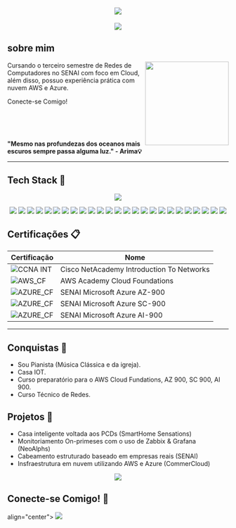 <h1 align="center">
  <img src="https://capsule-render.vercel.app/api?type=waving&height=300&color=A020F0&text=Fellipe%20Andrey♪♫">
</h1>


<p align="center">
  <img src="https://readme-typing-svg.herokuapp.com?font=Oswald&size=25&duration=2000&pause=3000&color=D99EF7&width=435&lines=Cloud+Engineer+%7C+Cisco+Engineer">
</p>

## sobre mim

<img align="right" height="190" src="https://i.pinimg.com/originals/5a/8a/07/5a8a07e241c0e493055c029ff144dcd2.gif">

Cursando o terceiro semestre de Redes de Computadores no SENAI com foco em Cloud, além disso,
possuo experiência prática com nuvem AWS e Azure.

Conecte-se Comigo!

<br><br><br>

**"Mesmo nas profundezas dos oceanos mais escuros sempre passa alguma luz." - Arima💡**

---

## Tech Stack 👑 

<p align="center">
    <img src="https://skillicons.dev/icons?i=arduino,c,azure,debian,github,discord,linux,windows,instagram,grafana,gmail,aws,git">
</p>
<p align="center">
    <img src="https://img.shields.io/badge/ChatGPT-74aa9c?logo=openai&logoColor=white">
    <img src="https://custom-icon-badges.demolab.com/badge/Deepseek-4D6BFF?logo=deepseek&logoColor=fff">
    <img src="https://img.shields.io/badge/Opera%20GX-EE2950?logo=operagx&logoColor=fff">
    <img src="https://img.shields.io/badge/Google%20Gemini-886FBF?logo=googlegemini&logoColor=fff">
    <img src="https://img.shields.io/badge/Google%20Drive-4285F4?logo=googledrive&logoColor=fff">
    <img src="https://img.shields.io/badge/AWS-%23FF9900.svg?logo=amazon-web-services&logoColor=white">
    <img src="https://img.shields.io/badge/Trello-0052CC?logo=trello&logoColor=fff">
    <img src="https://img.shields.io/badge/Zoom-2D8CFF?logo=zoom&logoColor=white">
    <img src="https://img.shields.io/badge/MariaDB-003545?logo=mariadb&logoColor=white">
    <img src="https://img.shields.io/badge/MySQL-4479A1?logo=mysql&logoColor=fff">
    <img src="https://img.shields.io/badge/Canva-%2300C4CC.svg?&logo=Canva&logoColor=white">
    <img src="https://img.shields.io/badge/Steam-%23000000.svg?logo=steam&logoColor=white">
    <img src="https://img.shields.io/badge/Mega-%23D90007.svg?logo=mega&logoColor=white">
    <img src="https://custom-icon-badges.demolab.com/badge/LinkedIn-0A66C2?logo=linkedin-white&logoColor=fff">
    <img src="https://img.shields.io/badge/Spotify-1ED760?logo=spotify&logoColor=white">
    <img src="https://img.shields.io/badge/Telegram-2CA5E0?logo=telegram&logoColor=white">
    <img src="https://img.shields.io/badge/WhatsApp-25D366?logo=whatsapp&logoColor=white">
    <img src="https://img.shields.io/badge/YouTube-%23FF0000.svg?logo=YouTube&logoColor=white">
    <img src="https://img.shields.io/badge/Bluesky-0285FF?logo=bluesky&logoColor=fff">
    <img src="https://img.shields.io/badge/Crunchyroll-F47521?logo=crunchyroll&logoColor=white">
    <img src="https://img.shields.io/badge/Netflix-E50914?logo=netflix&logoColor=white">
    <img src="https://img.shields.io/badge/Twitch-%239146FF.svg?logo=Twitch&logoColor=white">
    <img src="https://img.shields.io/badge/Telegram-2CA5E0?logo=telegram&logoColor=white">
    <img src="https://img.shields.io/badge/Pinterest-%23E60023.svg?logo=Pinterest&logoColor=white">
    <img src="https://img.shields.io/badge/GitHub-%23121011.svg?logo=github&logoColor=white">
</p>


## Certificações 📋

| Certificação | Nome |
| --- | --- |
| ![CCNA INT](https://img.shields.io/badge/CISCO_Introduction_To_Networks-t?style=flat&logo=cisco&color=black) | Cisco NetAcademy Introduction To Networks |
| ![AWS_CF](https://img.shields.io/badge/_-AWS_Academy_Cloud_Foundations-t?style=flat&logo=amazonwebservices&logoColor=orange&labelColor=black&color=black&link=https%3A%2F%2Fwww.credly.com%2Fbadges%2F8ac732aa-f26a-44cb-b176-bebfe1552e31%2Fpublic_url) | AWS Academy Cloud Foundations |
| ![AZURE_CF](https://img.shields.io/badge/SENAI-_Microsoft_Azure_AZ%20900-t?style=flat&labelColor=%23B22222&color=white) | SENAI Microsoft Azure AZ-900 |
| ![AZURE_CF](https://img.shields.io/badge/SENAI-_Microsoft_Azure_SC%20900-t?style=flat&labelColor=%23B22222&color=white) | SENAI Microsoft Azure SC-900 |
| ![AZURE_CF](https://img.shields.io/badge/SENAI-_Microsoft_Azure_AI%20900-t?style=flat&labelColor=%23B22222&color=white) | SENAI Microsoft Azure AI-900 |

---

## Conquistas 🥇

- Sou Pianista (Música Clássica e da igreja).
- Casa IOT.
- Curso preparatório para o AWS Cloud Fundations, AZ 900, SC 900, AI 900.
- Curso Técnico de Redes.

## Projetos 🚀

- Casa inteligente voltada aos PCDs (SmartHome Sensations)
- Monitoriamento On-primeses com o uso de Zabbix & Grafana (NeoAlphs)
- Cabeamento estruturado baseado em empresas reais (SENAI)
- Insfraestrutura em nuvem utilizando AWS e Azure (CommerCloud)

<p align="center">
    <img src="https://github-readme-streak-stats.herokuapp.com?user=FellipeAnd&theme=buefy-dark&hide_border=true&short_numbers=true&exclude_days=Sun%2CSat">
</p>

## Conecte-se Comigo! 🔗

<p> align="center">
    <a href="https://custom-icon-badges.demolab.com/badge/LinkedIn-0A66C2?logo=linkedin-white&logoColor=fff"><img src="https://custom-icon-badges.demolab.com/badge/LinkedIn-0A66C2?logo=linkedin-white&logoColor=fff"></a>
</p>
